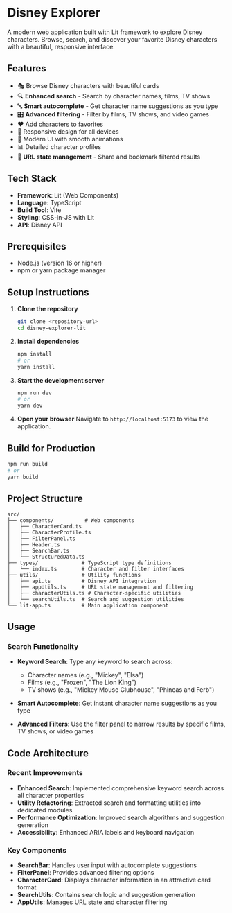 # Disney Explorer

A modern web application built with Lit framework to explore Disney characters. Browse, search, and discover your favorite Disney characters with a beautiful, responsive interface.

## Features

- 🎭 Browse Disney characters with beautiful cards
- 🔍 **Enhanced search** - Search by character names, films, TV shows
- 🔤 **Smart autocomplete** - Get character name suggestions as you type
- 🎛️ **Advanced filtering** - Filter by films, TV shows, and video games
- ❤️ Add characters to favorites
- 📱 Responsive design for all devices
- 🎨 Modern UI with smooth animations
- 📊 Detailed character profiles
- 🔗 **URL state management** - Share and bookmark filtered results

## Tech Stack

- **Framework**: Lit (Web Components)
- **Language**: TypeScript
- **Build Tool**: Vite
- **Styling**: CSS-in-JS with Lit
- **API**: Disney API

## Prerequisites

- Node.js (version 16 or higher)
- npm or yarn package manager

## Setup Instructions

1. **Clone the repository**
   ```bash
   git clone <repository-url>
   cd disney-explorer-lit
   ```

2. **Install dependencies**
   ```bash
   npm install
   # or
   yarn install
   ```

3. **Start the development server**
   ```bash
   npm run dev
   # or
   yarn dev
   ```

4. **Open your browser**
   Navigate to `http://localhost:5173` to view the application.

## Build for Production

```bash
npm run build
# or
yarn build
```

## Project Structure

```
src/
├── components/          # Web components
│   ├── CharacterCard.ts
│   ├── CharacterProfile.ts
│   ├── FilterPanel.ts
│   ├── Header.ts
│   ├── SearchBar.ts
│   └── StructuredData.ts
├── types/              # TypeScript type definitions
│   └── index.ts        # Character and filter interfaces
├── utils/              # Utility functions
│   ├── api.ts          # Disney API integration
│   ├── appUtils.ts     # URL state management and filtering
│   ├── characterUtils.ts # Character-specific utilities
│   └── searchUtils.ts  # Search and suggestion utilities
└── lit-app.ts          # Main application component
```

## Usage

### Search Functionality
- **Keyword Search**: Type any keyword to search across:
  - Character names (e.g., "Mickey", "Elsa")
  - Films (e.g., "Frozen", "The Lion King")
  - TV shows (e.g., "Mickey Mouse Clubhouse", "Phineas and Ferb")

- **Smart Autocomplete**: Get instant character name suggestions as you type
- **Advanced Filters**: Use the filter panel to narrow results by specific films, TV shows, or video games

## Code Architecture

### Recent Improvements
- **Enhanced Search**: Implemented comprehensive keyword search across all character properties
- **Utility Refactoring**: Extracted search and formatting utilities into dedicated modules
- **Performance Optimization**: Improved search algorithms and suggestion generation
- **Accessibility**: Enhanced ARIA labels and keyboard navigation

### Key Components
- **SearchBar**: Handles user input with autocomplete suggestions
- **FilterPanel**: Provides advanced filtering options
- **CharacterCard**: Displays character information in an attractive card format
- **SearchUtils**: Contains search logic and suggestion generation
- **AppUtils**: Manages URL state and character filtering
